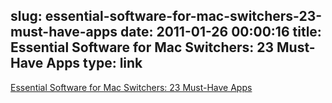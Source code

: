 slug: essential-software-for-mac-switchers-23-must-have-apps
date: 2011-01-26 00:00:16
title: Essential Software for Mac Switchers: 23 Must-Have Apps
type: link
---

[Essential Software for Mac Switchers: 23 Must-Have Apps](http://mac.appstorm.net/roundups/essential-software-for-mac-switchers-23-must-have-apps/)
